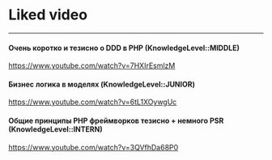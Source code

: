 # Liked video
<hr>

#### Очень коротко и тезисно о DDD в PHP (KnowledgeLevel::MIDDLE)

https://www.youtube.com/watch?v=7HXIrEsmlzM

#### Бизнес логика в моделях (KnowledgeLevel::JUNIOR)

https://www.youtube.com/watch?v=6tL1XOywgUc

#### Общие принципы PHP фреймворков тезисно + немного PSR (KnowledgeLevel::INTERN)

https://www.youtube.com/watch?v=3QVfhDa68P0